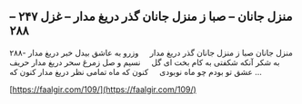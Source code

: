 ## منزل جانان – صبا ز منزل جانان گذر دریغ مدار – غزل ۲۴۷ – ۲۸۸


۲۸۸- منزل جانان صبا ز منزل جانان گذر دریغ مدار     وزرو به عاشق بیدل خبر دریغ مدار به شکر آنکه شکفتی به کام بخت ای گل     نسیم و صل زمرغ سحر دریغ مدار حریف عشق تو بودم چو ماه نوبودی     کنون که ماه تمامی نظر دریغ مدار کنون که &#8230;

[https://faalgir.com/109/](https://faalgir.com/109/) 